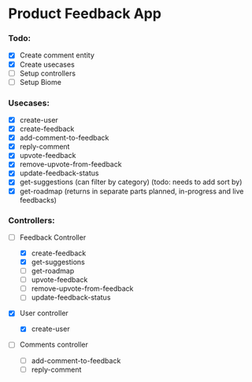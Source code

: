 # Product Feedback App

### Todo:

- [x] Create comment entity
- [x] Create usecases
- [ ] Setup controllers
- [ ] Setup Biome

### Usecases:

- [x] create-user
- [x] create-feedback
- [x] add-comment-to-feedback
- [x] reply-comment
- [x] upvote-feedback
- [x] remove-upvote-from-feedback
- [x] update-feedback-status
- [x] get-suggestions (can filter by category) (todo: needs to add sort by)
- [x] get-roadmap (returns in separate parts planned, in-progress and live feedbacks)

### Controllers:

- [ ] Feedback Controller

  - [x] create-feedback
  - [x] get-suggestions
  - [ ] get-roadmap
  - [ ] upvote-feedback
  - [ ] remove-upvote-from-feedback
  - [ ] update-feedback-status

- [x] User controller

  - [x] create-user

- [ ] Comments controller

  - [ ] add-comment-to-feedback
  - [ ] reply-comment
